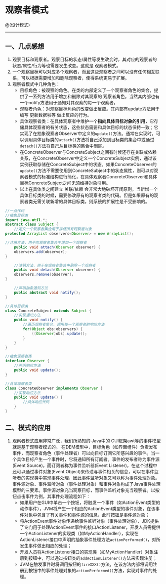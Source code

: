 # 观察者模式

@(设计模式)

----------------

## 一、几点感想

1. 观察目标和观察者。观察目标的状态/属性等发生改变时，其对应的观察者的状态/属性/行为等也需要发生改变。这就是 观察者模式。
1. 一个观察目标可以对应多个观察者，而且这些观察者之间可以没有任何相互联系，可以根据需要增加和删除观察者，使得系统更易于扩展。
1. 观察者模式中几种角色：
    - 目标角色：被观察的角色。在类的内部定义了一个观察者角色的集合，提供了一系列方法用于增加和删除对其观察的 观察者角色。当然其内部也有一个notify方法用于通知对其观察的每一个观察者。
    - 观察者角色：对观察目标角色的改变做出反应。其内部有update方法用于编写 更新数据啦等 做出反应的行为。
    - 具体观察者类：在具体观察者中维护一个**指向具体目标对象的引用**，它存储具体观察者的有关状态，这些状态需要和具体目标的状态保持一致；它实现了在抽象观察者Observer中定义的`update()`方法。通常在实现时，可以调用具体目标类的`attach()`方法将自己添加到目标类的集合中或通过`detach()`方法将自己从目标类的集合中删除。
    - 在ConcreteObserver与ConcreteSubject之间有时候还存在关联或依赖关系，在ConcreteObserver中定义一个ConcreteSubject实例，通过该实例获取存储在ConcreteSubject中的状态。如果ConcreteObserver的`update()`方法不需要使用到ConcreteSubject中的状态属性，则可以对观察者模式的标准结构进行简化，在具体观察者ConcreteObserver和具体目标ConcreteSubject之间无须维持对象引用。
    - 以上在具体类之间建立 关联/依赖 会非常大地破坏开闭原则。当新增一个具体目标类的时候，需要修改原有的观察者类的代码。但是如果原有的观察者类无需关联新增的具体目标类，则系统的扩展性是不受影响的。

```java
//一点代码
//抽象目标类
import java.util.*;
abstract class Subject {
    //定义一个观察者集合用于存储所有观察者对象
protected ArrayList observers<Observer> = new ArrayList();

//注册方法，用于向观察者集合中增加一个观察者
    public void attach(Observer observer) {
    observers.add(observer);
}

    //注销方法，用于在观察者集合中删除一个观察者
    public void detach(Observer observer) {
    observers.remove(observer);
}

    //声明抽象通知方法
    public abstract void notify();
}

//具体目标类
class ConcreteSubject extends Subject {
    //实现通知方法
    public void notify() {
        //遍历观察者集合，调用每一个观察者的响应方法
        for(Object obs:observers) {
            ((Observer)obs).update();
        }
    }
}

//抽象观察者类
interface Observer {
    //声明响应方法
    public void update();
}

//具体观察者类
class ConcreteObserver implements Observer {
    //实现响应方法
    public void update() {
        //具体响应代码
    }
}
```

## 二、模式的应用

1. 观察者模式应用非常广泛，我们所熟知的 Java中的 GUI框架awt等的事件模型就是基于观察者模式的。
  在DEM模型中，目标角色（如界面组件）负责发布事件，而观察者角色（事件处理者）可以向目标订阅它所感兴趣的事件。当一个具体目标产生一个事件时，它将通知所有订阅者。事件的发布者称为事件源(Event Source)，而订阅者称为事件监听器(Event Listener)，在这个过程中还可以通过事件对象(Event Object)来传递与事件相关的信息，可以在事件监听者的实现类中实现事件处理，因此事件监听对象又可以称为事件处理对象。事件源对象、事件监听对象（事件处理对象）和事件对象构成了Java事件处理模型的三要素。事件源对象充当观察目标，而事件监听对象充当观察者。以按钮点击事件为例，其事件处理流程如下：
    - 如果用户在GUI中单击一个按钮，将触发一个事件（如ActionEvent类型的动作事件），JVM将产生一个相应的ActionEvent类型的事件对象，在该事件对象中包含了有关事件和事件源的信息，此时按钮是事件源对象；
    - 将ActionEvent事件对象传递给事件监听对象（事件处理对象），JDK提供了专门用于处理ActionEvent事件的接口ActionListener，开发人员需提供一个ActionListener的实现类（如MyActionHandler），实现在ActionListener接口中声明的抽象事件处理方法`actionPerformed()`，对所发生事件做出相应的处理；
    - 开发人员将ActionListener接口的实现类（如MyActionHandler）对象注册到按钮中，可以通过按钮类的`addActionListener()`方法来实现注册；
    - JVM在触发事件时将调用按钮的`fireXXX()`方法，在该方法内部将调用注册到按钮中的事件处理对象的`actionPerformed()`方法，实现对事件的处理。
